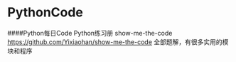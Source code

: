 # PythonCode
####Python每日Code
  Python练习册 show-me-the-code 
  https://github.com/Yixiaohan/show-me-the-code
  全部题解，有很多实用的模块和程序
